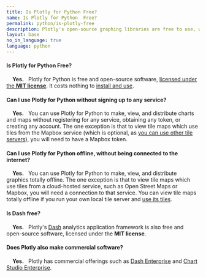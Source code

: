 ```yaml
---
title: Is Plotly for Python Free?
name: Is Plotly for Python  Free?
permalink: python/is-plotly-free
description: Plotly's open-source graphing libraries are free to use, work offline and don't require any account registration. Plotly also has commercial offerings, such as Dash Enterprise and Chart Studio Enterprise.
layout: base
no_in_language: true
language: python
---
```


#### Is Plotly for Python Free?

&nbsp;  &nbsp; **Yes.** &nbsp; Plotly for Python is free and open-source software, [licensed under the **MIT license**](https://github.com/plotly/plotly.py/blob/master/LICENSE.txt). It costs nothing to [install and use](/python/getting-started).

#### Can I use Plotly for Python without signing up to any service?

&nbsp;  &nbsp; **Yes.** &nbsp; You can use Plotly for Python to make, view, and distribute charts and maps without registering for any service,
obtaining any token, or creating any account. The one exception is that to view tile maps
which use tiles from the Mapbox service (which is optional, as [you can use other tile servers](/python/mapbox-layers)), you will need to have a Mapbox token.

#### Can I use Plotly for Python offline, without being connected to the internet?

&nbsp;  &nbsp; **Yes.** &nbsp; You can use Plotly for Python to make, view, and distribute graphics totally offline. The one exception is that to view tile maps
which use tiles from a cloud-hosted service, such as Open Street Maps or Mapbox, you will need a connection to that service. You can view tile maps totally offline if  you run your own local tile server and [use its tiles](/python/mapbox-layers).

#### Is Dash free?

&nbsp;  &nbsp; **Yes.** &nbsp; Plotly's [Dash](https://plot.ly/dash) analytics application framework is also free and open-source software, licensed under the **MIT license**.

#### Does Plotly also make commercial software?

&nbsp;  &nbsp; **Yes.** &nbsp; Plotly has commercial offerings such as [Dash Enterprise](https://plot.ly/dash) and [Chart Studio Enterprise](https://plot.ly/online-chart-maker/).

